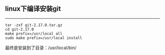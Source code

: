 ## linux下编译安装git

---

```
tar -zxf git-2.17.0.tar.gz
cd git-2.17.0
make prefix=/usr/local all
sudo make prefix=/usr/local install
```

最终是安装到了目录：/usr/local/bin/